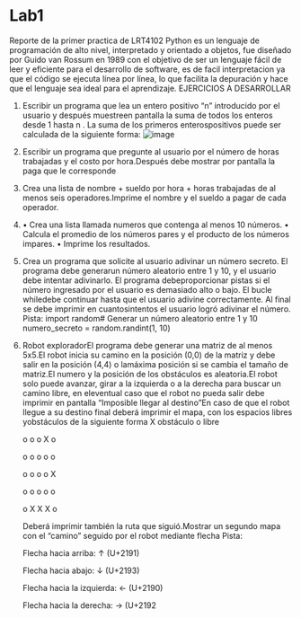 # Lab1
Reporte de la primer practica de LRT4102 
Python es un lenguaje de programación de alto nivel, interpretado y orientado a objetos, fue diseñado por Guido van Rossum en 1989 con el objetivo de ser un lenguaje fácil de leer y eficiente para el desarrollo de software, es de facil interpretacion ya que el código se ejecuta línea por línea, lo que facilita la depuración y hace que el lenguaje sea ideal para el aprendizaje. 
EJERCICIOS A DESARROLLAR
1. Escribir un programa que lea un entero positivo “n” introducido por el usuario y después muestreen pantalla la suma de todos los enteros desde 1 hasta n . La suma de los primeros enterospositivos puede ser calculada de la siguiente forma:
   ![image](https://github.com/IgancioSC/Lab1/assets/157633777/f56d5c69-db4f-4da1-979f-4484c43026a2)

2. Escribir un programa que pregunte al usuario por el número de horas trabajadas y el costo por hora.Después debe mostrar por pantalla la paga que le corresponde
3. Crea una lista de nombre + sueldo por hora + horas trabajadas de al menos seis operadores.Imprime el nombre y el sueldo a pagar de cada operador.
4. • Crea una lista llamada numeros que contenga al menos 10 números.
   • Calcula el promedio de los números pares y el producto de los números impares.
   • Imprime los resultados.
5. Crea un programa que solicite al usuario adivinar un número secreto. El programa debe generarun número aleatorio entre 1 y 10, y el usuario debe intentar adivinarlo. El programa debeproporcionar pistas si el número ingresado por el usuario es demasiado alto o bajo. El bucle whiledebe continuar hasta que el usuario adivine correctamente. Al final se debe imprimir en cuantosintentos el usuario logró adivinar el número.
   Pista:
   import random# Generar un número aleatorio entre 1 y 10
   numero_secreto = random.randint(1, 10)
6. Robot exploradorEl programa debe generar una matriz de al menos 5x5.El robot inicia su camino en la posición (0,0) de la matriz y debe salir en la posición (4,4) o lamáxima posición si se cambia el tamaño de matriz.El numero y la posición de los obstáculos es aleatoria.El robot solo puede avanzar, girar a la izquierda o a la derecha para buscar un camino libre, en eleventual caso que el robot no pueda salir debe imprimir en pantalla “Imposible llegar al destino”En caso de que el robot llegue a su destino final deberá imprimir el mapa, con los espacios libres yobstáculos de la siguiente forma X obstáculo o libre
   
   o o o X o
   
   o o o o o
   
   o o o o X
   
   o o o o o
   
   o X X X o
   
   Deberá imprimir también la ruta que siguió.Mostrar un segundo mapa con el “camino” seguido por el robot mediante flecha
   Pista:
   
   Flecha hacia arriba: ↑ (U+2191)
   
   Flecha hacia abajo: ↓ (U+2193)
   
   Flecha hacia la izquierda: ← (U+2190)
   
   Flecha hacia la derecha: → (U+2192
